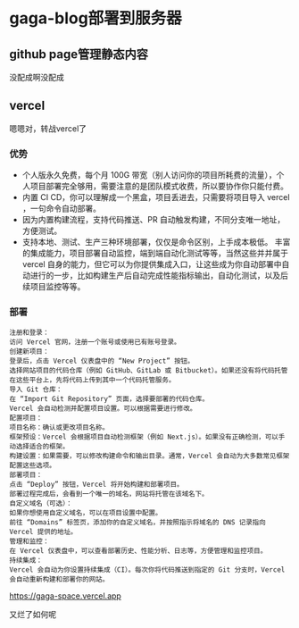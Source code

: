 # gaga-blog部署到服务器
## github page管理静态内容
没配成啊没配成

## vercel
嗯嗯对，转战vercel了
### 优势
- 个人版永久免费，每个月 100G 带宽（别人访问你的项目所耗费的流量），个人项目部署完全够用，需要注意的是团队模式收费，所以要协作你只能付费。
- 内置 CI CD，你可以理解成一个黑盒，项目丢进去，只需要将项目导入 vercel ，一句命令自动部署。
- 因为内置构建流程，支持代码推送、PR 自动触发构建，不同分支唯一地址，方便测试。
- 支持本地、测试、生产三种环境部署，仅仅是命令区别，上手成本极低。
丰富的集成能力，项目部署自动监控，端到端自动化测试等等，当然这些并并属于 vercel 自身的能力，但它可以为你提供集成入口，让这些成为你自动部署中自动进行的一步，比如构建生产后自动完成性能指标输出，自动化测试，以及后续项目监控等等。

### 部署
```
注册和登录：
访问 Vercel 官网，注册一个账号或使用已有账号登录。
创建新项目：
登录后，点击 Vercel 仪表盘中的 “New Project” 按钮。
选择网站项目的代码仓库（例如 GitHub、GitLab 或 Bitbucket）。如果还没有将代码托管在这些平台上，先将代码上传到其中一个代码托管服务。
导入 Git 仓库：
在 “Import Git Repository” 页面，选择要部署的代码仓库。
Vercel 会自动检测并配置项目设置。可以根据需要进行修改。
配置项目：
项目名称：确认或更改项目名称。
框架预设：Vercel 会根据项目自动检测框架（例如 Next.js）。如果没有正确检测，可以手动选择适合的框架。
构建设置：如果需要，可以修改构建命令和输出目录。通常，Vercel 会自动为大多数常见框架配置这些选项。
部署项目：
点击 “Deploy” 按钮，Vercel 将开始构建和部署项目。
部署过程完成后，会看到一个唯一的域名，网站将托管在该域名下。
自定义域名（可选）：
如果你想使用自定义域名，可以在项目设置中配置。
前往 “Domains” 标签页，添加你的自定义域名，并按照指示将域名的 DNS 记录指向 Vercel 提供的地址。
管理和监控：
在 Vercel 仪表盘中，可以查看部署历史、性能分析、日志等，方便管理和监控项目。
持续集成：
Vercel 会自动为你设置持续集成（CI）。每次你将代码推送到指定的 Git 分支时，Vercel 会自动重新构建和部署你的网站。
```

https://gaga-space.vercel.app

又烂了如何呢
